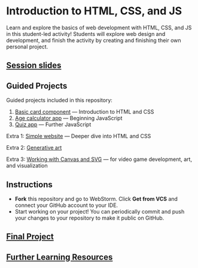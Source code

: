 # Introduction to HTML, CSS, and JS

Learn and explore the basics of web development with HTML, CSS, and JS in this student-led activity!
Students will explore web design and development, and finish the activity by creating and
finishing their own personal project.

## [Session slides](guides/Session%20Slides.pdf)

## Guided Projects

Guided projects included in this repository:

1. [Basic card component](guides/card-component.md) — Introduction to HTML and CSS
2. [Age calculator app](guides/age-calculator-app.md) — Beginning JavaScript
3. [Quiz app](guides/quiz-app.md) — Further JavaScript

Extra 1: [Simple website](guides/simple-website.md) — Deeper dive into HTML and CSS

Extra 2: [Generative art](guides/generative-art.md)

Extra 3: [Working with Canvas and SVG]() — for video game development, art, and visualization

## Instructions

- **Fork** this repository and go to WebStorm. Click **Get from VCS** and connect your GitHub account to your IDE.
- Start working on your project! You can periodically commit and push your changes to your repository to make it public
  on GitHub.

## [Final Project](guides/final-project.md)

## [Further Learning Resources](guides/learning-resources.md)